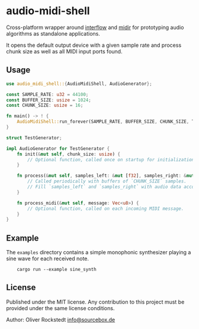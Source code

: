 # audio-midi-shell

Cross-platform wrapper around [interflow](https://github.com/SolarLiner/interflow/) and [midir](https://crates.io/crates/midir) for prototyping audio algorithms as standalone applications.

It opens the default output device with a given sample rate and process chunk size as well as all MIDI input ports found.

## Usage

```rust no_run
use audio_midi_shell::{AudioMidiShell, AudioGenerator};

const SAMPLE_RATE: u32 = 44100;
const BUFFER_SIZE: usize = 1024;
const CHUNK_SIZE: usize = 16;

fn main() -> ! {
    AudioMidiShell::run_forever(SAMPLE_RATE, BUFFER_SIZE, CHUNK_SIZE, TestGenerator);
}

struct TestGenerator;

impl AudioGenerator for TestGenerator {
    fn init(&mut self, chunk_size: usize) {
        // Optional function, called once on startup for initialization tasks.
    }

    fn process(&mut self, samples_left: &mut [f32], samples_right: &mut [f32]) {
        // Called periodically with buffers of `CHUNK_SIZE` samples.
        // Fill `samples_left` and `samples_right` with audio data accordingly.
    }

    fn process_midi(&mut self, message: Vec<u8>) {
        // Optional function, called on each incoming MIDI message.
    }
}

```

## Example

The `examples` directory contains a simple monophonic synthesizer playing a sine wave for each received note.

```shell
    cargo run --example sine_synth
```

## License

Published under the MIT license. Any contribution to this project must be provided under the same license conditions.

Author: Oliver Rockstedt <info@sourcebox.de>
